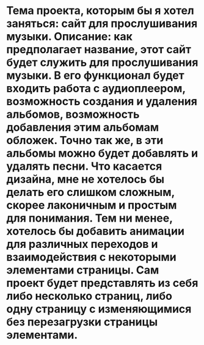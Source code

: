 # Тема проекта, которым бы я хотел заняться: сайт для прослушивания музыки. Описание: как предполагает название, этот сайт будет служить для прослушивания музыки. В его функционал будет входить работа с аудиоплеером, возможность создания и удаления альбомов, возможность добавления этим альбомам обложек. Точно так же, в эти альбомы можно будет добавлять и удалять песни. Что касается дизайна, мне не хотелось бы делать его слишком сложным, скорее лаконичным и простым для понимания. Тем ни менее, хотелось бы добавить анимации для различных переходов и взаимодействия с некоторыми элементами страницы. Сам проект будет представлять из себя либо несколько страниц, либо одну страницу с изменяющимися без перезагрузки страницы элементами.
